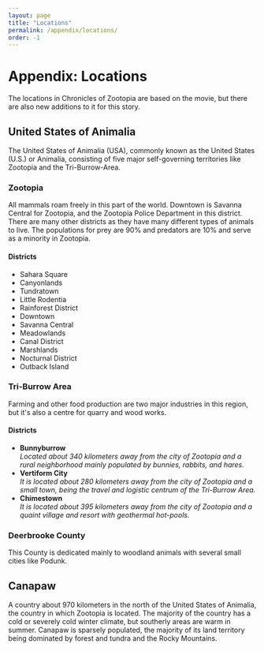 ```yaml
---
layout: page
title: "Locations"
permalink: /appendix/locations/
order: -1
---
```

# Appendix: Locations
The locations in Chronicles of Zootopia are based on the movie, but there are also new additions to it for this story.

## United States of Animalia
The United States of Animalia (USA), commonly known as the United States (U.S.) or Animalia, consisting of five major self-governing territories like Zootopia and the Tri-Burrow-Area.

### Zootopia
All mammals roam freely in this part of the world. Downtown is Savanna Central for Zootopia, and the Zootopia Police Department in this district. There are many other districts as they have many different types of animals to live. The populations for prey are 90% and predators are 10% and serve as a minority in Zootopia.

#### Districts
- Sahara Square
- Canyonlands
- Tundratown
- Little Rodentia
- Rainforest District
- Downtown
- Savanna Central 
- Meadowlands
- Canal District
- Marshlands
- Nocturnal District
- Outback Island

### Tri-Burrow Area
Farming and other food production are two major industries in this region, but it's also a centre for quarry and wood works.

#### Districts
- **Bunnyburrow** <br>
_Located about 340 kilometers away from the city of Zootopia and a rural neighborhood mainly populated by bunnies, rabbits, and hares._
- **Vertiform City** <br>
_It is located about 280 kilometers away from the city of Zootopia and a small town, being the travel and logistic centrum of the Tri-Burrow Area._
- **Chimestown** <br>
_It is located about 395 kilometers away from the city of Zootopia and a quaint village and resort with geothermal hot-pools._

### Deerbrooke County
This County is dedicated mainly to woodland animals with several small cities like Podunk.

## Canapaw
A country about 970 kilometers in the north of the United States of Animalia, the country in which Zootopia is located. The majority of the country has a cold or severely cold winter climate, but southerly areas are warm in summer. Canapaw is sparsely populated, the majority of its land territory being dominated by forest and tundra and the Rocky Mountains.